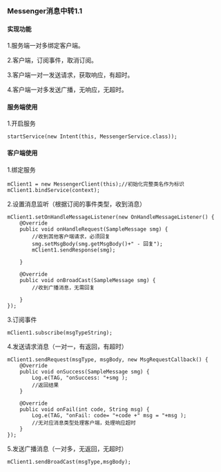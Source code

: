 ### Messenger消息中转1.1 ###

#### 实现功能 ####

1.服务端一对多绑定客户端。

2.客户端，订阅事件，取消订阅。

3.客户端一对一发送请求，获取响应，有超时。

4.客户端一对多发送广播，无响应，无超时。


#### 服务端使用  ####


1.开启服务

	startService(new Intent(this, MessengerService.class));


#### 客户端使用 ####

1.绑定服务

	mClient1 = new MessengerClient(this);//初始化完整类名作为标识
	mClient1.bindService(context);

2.设置消息监听（根据订阅的事件类型，收到消息）

    mClient1.setOnHandleMessageListener(new OnHandleMessageListener() {
        @Override
        public void onHandleRequest(SampleMessage smg) {
			//收到其他客户端请求，必须回复
            smg.setMsgBody(smg.getMsgBody()+" - 回复");
            mClient1.sendResponse(smg);
          
        }

        @Override
        public void onBroadCast(SampleMessage smg) {
            //收到广播消息，无需回复
           
        }
    });

3.订阅事件

	mClient1.subscribe(msgTypeString);

4.发送请求消息（一对一，有返回，有超时）

    mClient1.sendRequest(msgType, msgBody, new MsgRequestCallback() {
        @Override
        public void onSuccess(SampleMessage smg) {
            Log.e(TAG, "onSuccess: "+smg );
            //返回结果
        }

        @Override
        public void onFail(int code, String msg) {
            Log.e(TAG, "onFail: code= "+code +" msg = "+msg );
            //无对应消息类型处理客户端，处理响应超时
        }
    });

5.发送广播消息（一对多，无返回，无超时）

	mClient1.sendBroadCast(msgType,msgBody);